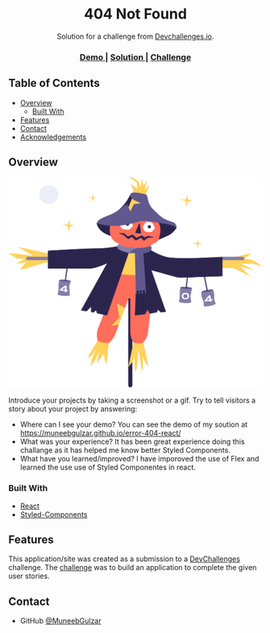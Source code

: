 
<h1 align="center">404 Not Found</h1>

<div align="center">
   Solution for a challenge from  <a href="http://devchallenges.io" target="_blank">Devchallenges.io</a>.
</div>

<div align="center">
  <h3>
    <a href="https://muneebgulzar.github.io/error-404-react/">
      Demo
    </a>
    <span> | </span>
    <a href="https://github.com/MuneebGulzar/error-404-react">
      Solution
    </a>
    <span> | </span>
    <a href="https://devchallenges.io/challenges/wBunSb7FPrIepJZAg0sY">
      Challenge
    </a>
  </h3>
</div>

<!-- TABLE OF CONTENTS -->

## Table of Contents

- [Overview](#overview)
  - [Built With](#built-with)
- [Features](#features)
- [Contact](#contact)
- [Acknowledgements](#acknowledgements)

<!-- OVERVIEW -->

## Overview

![screenshot](https://github.com/MuneebGulzar/error-404-react/blob/gh-pages/static/media/Scarecrow.633430866163f4a7e8f2.png)

Introduce your projects by taking a screenshot or a gif. Try to tell visitors a story about your project by answering:

- Where can I see your demo?
  You can see the demo of my soution at https://muneebgulzar.github.io/error-404-react/
- What was your experience?
  It has been great experience doing this challange as it has helped me know better Styled Components.
- What have you learned/improved?
  I have imporoved the use of Flex and learned the use use of Styled Componentes in react.

### Built With

<!-- This section should list any major frameworks that you built your project using. Here are a few examples.-->

- [React](https://reactjs.org/)
- [Styled-Components](https://styled-components.com/)

## Features

<!-- List the features of your application or follow the template. Don't share the figma file here :) -->

This application/site was created as a submission to a [DevChallenges](https://devchallenges.io/challenges) challenge. The [challenge](https://devchallenges.io/challenges/wBunSb7FPrIepJZAg0sY) was to build an application to complete the given user stories.



## Contact


- GitHub [@MuneebGulzar](https://github.com/MuneebGulzar)

